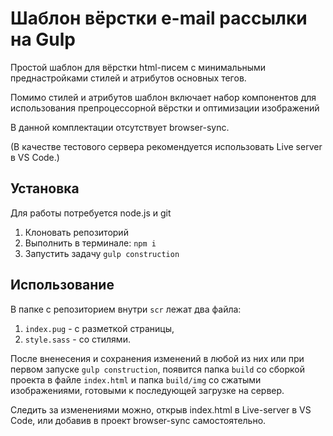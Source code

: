 # Шаблон вёрстки e-mail рассылки на Gulp

Простой шаблон для вёрстки html-писем с минимальными преднастройками стилей и атрибутов основных тегов.

Помимо стилей и атрибутов шаблон включает набор компонентов для использования препроцессорной вёрстки и оптимизации изображений

В данной комплектации отсутствует browser-sync. 

(В качестве тестового сервера рекомендуется использовать Live server в VS Code.)

## Установка
Для работы потребуется node.js и git

1. Клоновать репозиторий
2. Выполнить в терминале: `npm i`
3. Запустить задачу `gulp construction`

## Использование

В папке с репозиторием внутри `scr` лежат два файла:

1. `index.pug` - с разметкой страницы,
2. `style.sass` - со стилями.

После вненесения и сохранения изменений в любой из них или при первом запуске `gulp construction`, появится папка `build` со сборкой проекта в файле `index.html` и папка `build/img` со сжатыми изображениями, готовыми к последующей загрузке на сервер.

Следить за изменениями можно, открыв index.html в Live-server в VS Code, или добавив в проект browser-sync самостоятельно.
